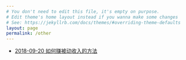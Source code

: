 ```yaml
---
# You don't need to edit this file, it's empty on purpose.
# Edit theme's home layout instead if you wanna make some changes
# See: https://jekyllrb.com/docs/themes/#overriding-theme-defaults
layout: page
permalink: /other
---
```


* [2018-09-20 如何赚被动收入的方法](./other/2018092001)
